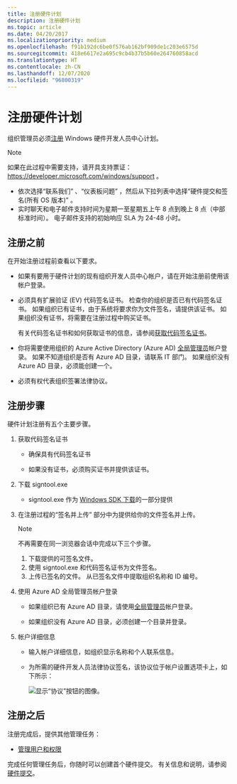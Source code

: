 ```yaml
---
title: 注册硬件计划
description: 注册硬件计划
ms.topic: article
ms.date: 04/20/2017
ms.localizationpriority: medium
ms.openlocfilehash: f91b192dc6be0f576ab162bf909de1c203e6575d
ms.sourcegitcommit: 418e6617e2a695c9cb4b37b5b60e264760858acd
ms.translationtype: HT
ms.contentlocale: zh-CN
ms.lasthandoff: 12/07/2020
ms.locfileid: "96800319"
---
```

# <a name="register-for-the-hardware-program"></a>注册硬件计划

组织管理员必须[注册](https://go.microsoft.com/fwlink/?LinkID=828002) Windows 硬件开发人员中心计划。

> [!Note]
> 如果在此过程中需要支持，请开具支持票证： https://developer.microsoft.com/windows/support 。  
>- 依次选择“联系我们”  、“仪表板问题”  ，然后从下拉列表中选择“硬件提交和签名(所有 OS 版本)”  。  
>- 实时聊天和电子邮件支持时间为星期一至星期五上午 8 点到晚上 8 点（中部标准时间）。  电子邮件支持的初始响应 SLA 为 24-48 小时。

## <a name="before-you-sign-up"></a>注册之前

在开始注册过程前查看以下要求。

- 如果有要用于硬件计划的现有组织开发人员中心帐户，请在开始注册前使用该帐户登录。

- 必须具有扩展验证 (EV) 代码签名证书。 检查你的组织是否已有代码签名证书。 如果组织已有证书，由于系统将要求你为文件签名，请提供该证书。 如果组织没有证书，将需要在注册过程中购买证书。

    有关代码签名证书和如何获取证书的信息，请参阅[获取代码签名证书](get-a-code-signing-certificate.md)。

- 你将需要使用组织的 Azure Active Directory (Azure AD) [全局管理员](/azure/active-directory/users-groups-roles/directory-assign-admin-roles)帐户登录。 如果不知道组织是否有 Azure AD 目录，请联系 IT 部门。 如果组织没有 Azure AD 目录，必须能创建一个。

- 必须有权代表组织签署法律协议。

## <a name="registration-steps"></a>注册步骤

硬件计划注册有五个主要步骤。

1. 获取代码签名证书

    - 确保具有代码签名证书

    - 如果没有证书，必须购买证书并提供该证书。

2. 下载 signtool.exe
    - signtool.exe 作为 [Windows SDK 下载](https://developer.microsoft.com/windows/downloads/windows-10-sdk)的一部分提供

3. 在注册过程的“签名并上传”  部分中为提供给你的文件签名并上传。
    > [!NOTE]
    > 不再需要在同一浏览器会话中完成以下三个步骤。

    1. 下载提供的可签名文件。
    2. 使用 signtool.exe 和代码签名证书为文件签名。
    3. 上传已签名的文件。 从已签名文件中提取组织名称和 ID 编号。

4. 使用 Azure AD 全局管理员帐户登录

    - 如果组织已有 Azure AD 目录，请使用[全局管理员](/azure/active-directory/users-groups-roles/directory-assign-admin-roles)帐户登录。

    - 如果组织没有 Azure AD 目录，必须创建一个目录并登录。

5. 帐户详细信息

    - 输入帐户详细信息，如组织显示名称和个人联系信息。

    - 为所需的硬件开发人员法律协议签名，该协议位于帐户设置选项卡上，如下所示：

        ![显示“协议”按钮的图像。](images/legal-agreements-location.png)

## <a name="after-registration"></a>注册之后

注册完成后，提供其他管理任务：

- [管理用户和权限](managing-user-roles.md)

完成任何管理任务后，你随时可以创建首个硬件提交。 有关信息和说明，请参阅[硬件提交](hardware-certification-submissions.md)。
